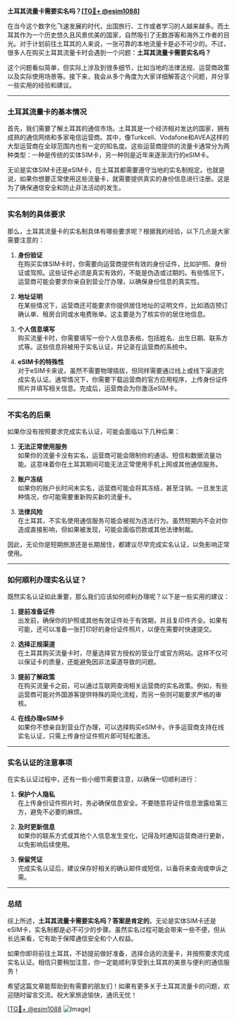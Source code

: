 **土耳其流量卡需要实名吗？[[TG💪+ @esim1088](https://t.me/s/esim1088)]**

在当今这个数字化飞速发展的时代，出国旅行、工作或者学习的人越来越多。而土耳其作为一个历史悠久且风景优美的国家，自然吸引了无数游客和海外工作者的目光。对于计划前往土耳其的人来说，一张可靠的本地流量卡是必不可少的。不过，很多人在购买土耳其流量卡时会遇到一个问题：**土耳其流量卡需要实名吗？**

这个问题看似简单，但实际上涉及到很多细节，比如当地的法律法规、运营商政策以及实际使用场景等。接下来，我会从多个角度为大家详细解答这个问题，并分享一些实用的经验和建议。

---

### 土耳其流量卡的基本情况

首先，我们需要了解土耳其的通信市场。土耳其是一个经济相对发达的国家，拥有成熟的通信网络和多家电信运营商。其中，像Turkcell、Vodafone和AVEA这样的大型运营商在全球范围内也有一定的知名度。这些运营商提供的流量卡通常分为两种类型：一种是传统的实体SIM卡，另一种则是近年来逐渐流行的eSIM卡。

无论是实体SIM卡还是eSIM卡，在土耳其都需要遵守当地的实名制规定。也就是说，如果你想要正常使用这些流量卡，就需要提供真实的身份信息进行注册。这是为了确保通信安全和防止非法活动的发生。

---

### 实名制的具体要求

那么，土耳其流量卡的实名制具体有哪些要求呢？根据我的经验，以下几点是大家需要注意的：

1. **身份验证**  
   在购买实体SIM卡时，你需要向运营商提供有效的身份证件，比如护照、身份证或驾照。这些证件必须是真实有效的，不能是伪造或过期的。有些情况下，运营商可能会要求你亲自到营业厅办理，以确保身份信息的真实性。

2. **地址证明**  
   在某些情况下，运营商还可能要求你提供居住地址的证明文件，比如酒店预订确认单、租房合同或水电费账单。这主要是为了核实你的居住地信息。

3. **个人信息填写**  
   购买流量卡时，你需要填写一份个人信息表格，包括姓名、出生日期、联系方式等。这些信息将被用于实名认证，并记录在运营商的系统中。

4. **eSIM卡的特殊性**  
   对于eSIM卡来说，虽然不需要物理插拔，但同样需要通过线上或线下渠道完成实名认证。通常情况下，你需要下载运营商的官方应用程序，上传身份证件照片并填写相关信息。完成后，运营商会为你激活eSIM卡。

---

### 不实名的后果

如果你没有按照要求完成实名认证，可能会面临以下几种后果：

1. **无法正常使用服务**  
   如果你的流量卡没有实名，运营商可能会限制你的通话、短信和数据流量功能。这意味着你在土耳其期间可能无法正常使用手机上网或其他通信服务。

2. **账户冻结**  
   如果你的账户长时间未实名，运营商可能会将其冻结，甚至注销。一旦发生这种情况，你可能需要重新购买新的流量卡。

3. **法律风险**  
   在土耳其，不实名使用通信服务可能会被视为违法行为。虽然短期内不会对你造成直接影响，但如果被发现，可能会面临罚款或其他法律制裁。

因此，无论你是短期旅游还是长期居住，都建议尽早完成实名认证，以免影响正常使用。

---

### 如何顺利办理实名认证？

既然实名认证如此重要，那么我们应该如何顺利办理呢？以下是一些实用的建议：

1. **提前准备证件**  
   出发前，确保你的护照或其他有效证件处于有效期，并且复印件齐全。如果有可能，还可以准备一张打印好的身份证件照片，以便在需要时快速提交。

2. **选择正规渠道**  
   在土耳其购买流量卡时，尽量选择官方授权的营业厅或官方网站。这样不仅可以保证卡的质量，还能避免因非法渠道导致的问题。

3. **提前了解政策**  
   在购买流量卡之前，可以通过互联网查询相关运营商的实名政策。例如，有些运营商可能对外国游客提供特殊的简化流程，而另一些则可能要求严格的审核。

4. **在线办理eSIM卡**  
   如果你不想亲自到营业厅办理，可以选择购买eSIM卡。许多运营商支持在线实名认证，只需上传身份证件照片即可轻松激活。

---

### 实名认证的注意事项

在实名认证过程中，还有一些小细节需要注意，以确保一切顺利进行：

1. **保护个人隐私**  
   在上传身份证件照片时，务必确保信息安全。不要随意将证件信息泄露给第三方，避免不必要的麻烦。

2. **及时更新信息**  
   如果你的联系方式或其他个人信息发生变化，记得及时通知运营商进行更新，以免影响后续使用。

3. **保留凭证**  
   完成实名认证后，建议保存好相关的确认邮件或短信，以备将来查询或申诉之需。

---

### 总结

综上所述，**土耳其流量卡需要实名吗？答案是肯定的**。无论是实体SIM卡还是eSIM卡，实名制都是必不可少的步骤。虽然实名过程可能会带来一些不便，但从长远来看，它有助于保障通信安全和个人权益。

如果你即将前往土耳其，不妨提前做好准备，选择合适的流量卡，并按照要求完成实名认证。相信只要稍加注意，你一定能顺利享受到土耳其的美景与便利的通信服务！

希望这篇文章能帮助到有需要的朋友们！如果有更多关于土耳其流量卡的问题，欢迎随时留言交流。祝大家旅途愉快，通讯无忧！

[[TG💪+ @esim1088](https://t.me/s/esim1088) ![Image](https://i.postimg.cc/4NQfJmqS/Snipaste-2025-05-13-00-14-12.png)]
